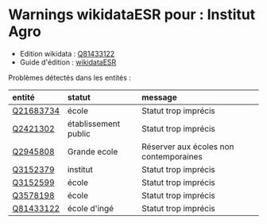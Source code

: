 Warnings wikidataESR pour : Institut Agro 
================

- Edition wikidata : [Q81433122](https://www.wikidata.org/wiki/Q81433122)
- Guide d'édition : [wikidataESR](https://github.com/cpesr/wikidataESR/)



Problèmes détectés dans les entités :

|entité                                               |statut               |message                                |
|:----------------------------------------------------|:--------------------|:--------------------------------------|
|[Q21683734](https://www.wikidata.org/wiki/Q21683734) |école                |Statut trop imprécis                   |
|[Q2421302](https://www.wikidata.org/wiki/Q2421302)   |établissement public |Statut trop imprécis                   |
|[Q2945808](https://www.wikidata.org/wiki/Q2945808)   |Grande ecole         |Réserver aux écoles non contemporaines |
|[Q3152379](https://www.wikidata.org/wiki/Q3152379)   |institut             |Statut trop imprécis                   |
|[Q3152599](https://www.wikidata.org/wiki/Q3152599)   |école                |Statut trop imprécis                   |
|[Q3578198](https://www.wikidata.org/wiki/Q3578198)   |école                |Statut trop imprécis                   |
|[Q81433122](https://www.wikidata.org/wiki/Q81433122) |école d'ingé         |Statut trop imprécis                   |

